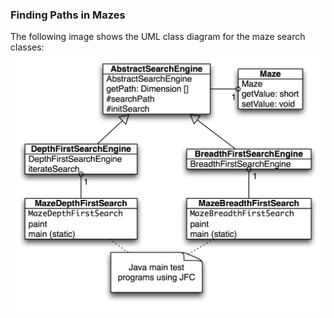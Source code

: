 ### Finding Paths in Mazes
The following image shows the UML class diagram for the maze search classes:
![UML class diagram for the maze search classes](../../../../img/chap2/search_uml.png)